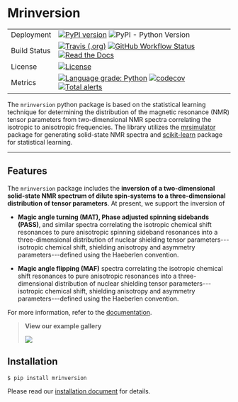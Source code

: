 # Mrinversion

|              |                                                                                                                                                                                                                                                                                                                                                                                                                                                                           |
| ------------ | ------------------------------------------------------------------------------------------------------------------------------------------------------------------------------------------------------------------------------------------------------------------------------------------------------------------------------------------------------------------------------------------------------------------------------------------------------------------------- |
| Deployment   | [![PyPI version](https://img.shields.io/pypi/v/mrinversion.svg?style=flat&logo=pypi&logoColor=white)](https://pypi.python.org/pypi/mrinversion) ![PyPI - Python Version](https://img.shields.io/pypi/pyversions/mrinversion)                                                                                                                                                                                                                                              |
| Build Status | [![Travis (.org)](https://img.shields.io/travis/deepanshs/mrinversion?logo=travis)](https://travis-ci.org/github/DeepanshS/mrinversion) [![GitHub Workflow Status](<https://img.shields.io/github/workflow/status/deepanshs/mrinversion/CI%20(pip)?logo=GitHub>)](https://github.com/DeepanshS/mrinversion/actions) [![Read the Docs](https://img.shields.io/readthedocs/mrinversion)](https://mrinversion.readthedocs.io/en/latest/)                                     |
| License      | [![License](https://img.shields.io/badge/License-BSD%203--Clause-blue.svg)](https://opensource.org/licenses/BSD-3-Clause)                                                                                                                                                                                                                                                                                                                                                 |
| Metrics      | [![Language grade: Python](https://img.shields.io/lgtm/grade/python/g/DeepanshS/mrinversion.svg?logo=lgtm)](https://lgtm.com/projects/g/DeepanshS/mrinversion/context:python) [![codecov](https://codecov.io/gh/DeepanshS/mrinversion/branch/master/graph/badge.svg)](https://codecov.io/gh/DeepanshS/mrinversion) [![Total alerts](https://img.shields.io/lgtm/alerts/g/DeepanshS/mrinversion.svg?logo=lgtm)](https://lgtm.com/projects/g/DeepanshS/mrinversion/alerts/) |

The `mrinversion` python package is based on the statistical learning technique for
determining the distribution of the magnetic resonance (NMR) tensor parameters
from two-dimensional NMR spectra correlating the isotropic to anisotropic
frequencies.
The library utilizes the [mrsimulator](https://mrsimulator.readthedocs.io/en/latest/)
package for generating solid-state NMR spectra and
[scikit-learn](https://scikit-learn.org/latest/) package for statistical learning.

---

## Features

The `mrinversion` package includes the **inversion of a two-dimensional
solid-state NMR spectrum of dilute spin-systems to a three-dimensional distribution of
tensor parameters**. At present, we support the inversion of

- **Magic angle turning (MAT), Phase adjusted spinning sidebands (PASS)**, and similar
  spectra correlating the isotropic chemical shift resonances to pure anisotropic
  spinning sideband resonances into a three-dimensional distribution of
  nuclear shielding tensor parameters---isotropic chemical shift, shielding
  anisotropy and asymmetry parameters---defined using the Haeberlen convention.

- **Magic angle flipping (MAF)** spectra correlating the isotropic chemical shift
  resonances to pure anisotropic resonances into a three-dimensional distribution of
  nuclear shielding tensor parameters---isotropic chemical shift, shielding
  anisotropy and asymmetry parameters---defined using the Haeberlen convention.

For more information, refer to the
[documentation](https://mrinversion.readthedocs.io/en/latest/).

> **View our example gallery**
>
> [![](https://img.shields.io/badge/View-Example%20Gallery-Purple?s=small)](https://mrinversion.readthedocs.io/en/latest/auto_examples/index.html)

## Installation

    $ pip install mrinversion

Please read our [installation document](https://mrinversion.readthedocs.io/en/latest/installation.html) for details.
